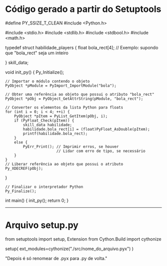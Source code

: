 # Código gerado a partir do Setuptools

#define PY_SSIZE_T_CLEAN
#include <Python.h>

#include <stdio.h>
#include <stdlib.h>
#include <stdbool.h>
#include <math.h>

typedef struct habilidade_players {
    float bola_rect[4]; // Exemplo: supondo que "bola_rect" seja um inteiro

} skill_data;

void init_py()
{
    Py_Initialize();

    // Importar o módulo contendo o objeto
    PyObject *pModule = PyImport_ImportModule("bola");

    // Obter uma referência ao objeto que possui o atributo "bola_rect"
    PyObject *pObj = PyObject_GetAttrString(pModule, "bola_rect");

    // Converter os elementos da lista Python para floats
    for (int i = 0; i < 4; ++i) {
        PyObject *pItem = PyList_GetItem(pObj, i);
        if (PyFloat_Check(pItem)) {
            skill_data habilidade;
            habilidade.bola_rect[i] = (float)PyFloat_AsDouble(pItem);
            printf(habilidade.bola_rect);
        }
        else {
            PyErr_Print(); // Imprimir erros, se houver
                           // Lidar com erro de tipo, se necessário
        }
    }
    // Liberar referência ao objeto que possui o atributo
    Py_XDECREF(pObj);
}

    // Finalizar o interpretador Python
    Py_Finalize();

int main() {
    init_py();
    return 0;
}

---

# Arquivo setup.py

from setuptools import setup, Extension
from Cython.Build import cythonize

setup(
    ext_modules=cythonize("./src/nome_do_arquivo.pyx")
)

"Depois é só renomear de .pyx para .py de volta."
